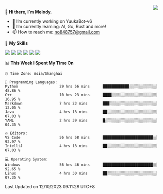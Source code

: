 <a href="#">
  <img align="right" src="https://github-readme-stats.vercel.app/api?username=melodyyuuka&count_private=true&show_icons=true" />
</a>

**👋 Hi there, I`m Melody.**

- 🔭 I’m currently working on YuukaBot-v6
- 🌱 I’m currently learning: AI, Go, Rust and more!
- 📫 How to reach me: no848757@gmail.com

🌟 **My Skills** 

![](https://img.shields.io/badge/-Python-3e74a2?style=flat-square&logo=Python&logoColor=fff)
![](https://img.shields.io/badge/-Java-007396?style=flat-square&logo=OpenJDK&logoColor=fff)
![](https://img.shields.io/badge/-Node.js-339933?style=flat-square&logo=Node.js&logoColor=fff)
![](https://img.shields.io/badge/-Git-f05032?style=flat-square&logo=git&logoColor=fff)
![](https://img.shields.io/badge/-PostgreSQL-4169e1?style=flat-square&logo=PostgreSQL&logoColor=fff)
![](https://img.shields.io/badge/-VSCode-007acc?style=flat-square&logo=Visual-Studio-Code&logoColor=fff)


<!--START_SECTION:waka-->
📊 **This Week I Spent My Time On** 

```text
🕑︎ Time Zone: Asia/Shanghai

💬 Programming Languages: 
Python                   29 hrs 56 mins      ████████████░░░░░░░░░░░░░   48.86 % 
C++                      10 hrs 23 mins      ████░░░░░░░░░░░░░░░░░░░░░   16.95 % 
Markdown                 7 hrs 23 mins       ███░░░░░░░░░░░░░░░░░░░░░░   12.05 % 
Java                     4 hrs 18 mins       ██░░░░░░░░░░░░░░░░░░░░░░░   07.03 % 
YAML                     2 hrs 39 mins       █░░░░░░░░░░░░░░░░░░░░░░░░   04.35 % 

🔥 Editors: 
VS Code                  56 hrs 58 mins      ███████████████████████░░   92.97 % 
IntelliJ                 4 hrs 18 mins       ██░░░░░░░░░░░░░░░░░░░░░░░   07.03 % 

💻 Operating System: 
Windows                  56 hrs 46 mins      ███████████████████████░░   92.65 % 
Linux                    4 hrs 30 mins       ██░░░░░░░░░░░░░░░░░░░░░░░   07.35 % 
```


 Last Updated on 12/10/2023 09:11:28 UTC+8
<!--END_SECTION:waka-->
